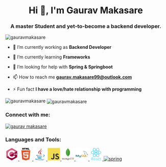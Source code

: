 <h1 align="center">Hi 👋, I'm Gaurav Makasare</h1>
<h3 align="center">A master Student and yet-to-become a backend developer.</h3>

<p align="left"> <img src="https://komarev.com/ghpvc/?username=gauravmakasare&label=Profile%20views&color=ff0000&style=plastic" alt="gauravmakasare" /> </p>

- 🔭 I’m currently working as **Backend Developer**

- 🌱 I’m currently learning **Frameworks**

- 🤝 I’m looking for help with **Spring & Springboot**

- 📫 How to reach me **gaurav.makasare99@outlook.com**

- ⚡ Fun fact **I have a love/hate relationship with programming**


<p><img align="left" src="https://github-readme-stats.vercel.app/api/top-langs?username=gauravmakasare&show_icons=true&locale=en&layout=compact" alt="gauravmakasare" /></p>

<p>&nbsp;<img align="center" src="https://github-readme-stats.vercel.app/api?username=gauravmakasare&show_icons=true&theme=dark&locale=en" alt="gauravmakasare" /></p>


<h3 align="left">Connect with me:</h3>
<p align="left">
<a href="https://linkedin.com/in/gaurav makasare" target="blank"><img align="center" src="https://raw.githubusercontent.com/rahuldkjain/github-profile-readme-generator/master/src/images/icons/Social/linked-in-alt.svg" alt="gaurav makasare" height="30" width="40" /></a>
</p>

<h3 align="left">Languages and Tools:</h3>
<p align="left"> <a href="https://www.w3schools.com/cpp/" target="_blank"> <img src="https://raw.githubusercontent.com/devicons/devicon/master/icons/cplusplus/cplusplus-original.svg" alt="cplusplus" width="40" height="40"/> </a> <a href="https://www.w3.org/html/" target="_blank"> <img src="https://raw.githubusercontent.com/devicons/devicon/master/icons/html5/html5-original-wordmark.svg" alt="html5" width="40" height="40"/> </a> <a href="https://www.java.com" target="_blank"> <img src="https://raw.githubusercontent.com/devicons/devicon/master/icons/java/java-original.svg" alt="java" width="40" height="40"/> </a> <a href="https://developer.mozilla.org/en-US/docs/Web/JavaScript" target="_blank"> <img src="https://raw.githubusercontent.com/devicons/devicon/master/icons/javascript/javascript-original.svg" alt="javascript" width="40" height="40"/> </a> <a href="https://www.mongodb.com/" target="_blank"> <img src="https://raw.githubusercontent.com/devicons/devicon/master/icons/mongodb/mongodb-original-wordmark.svg" alt="mongodb" width="40" height="40"/> </a> <a href="https://www.mysql.com/" target="_blank"> <img src="https://raw.githubusercontent.com/devicons/devicon/master/icons/mysql/mysql-original-wordmark.svg" alt="mysql" width="40" height="40"/> </a> <a href="https://reactjs.org/" target="_blank"> <img src="https://raw.githubusercontent.com/devicons/devicon/master/icons/react/react-original-wordmark.svg" alt="react" width="40" height="40"/> </a> <a href="https://spring.io/" target="_blank"> <img src="https://www.vectorlogo.zone/logos/springio/springio-icon.svg" alt="spring" width="40" height="40"/> </a> </p>

